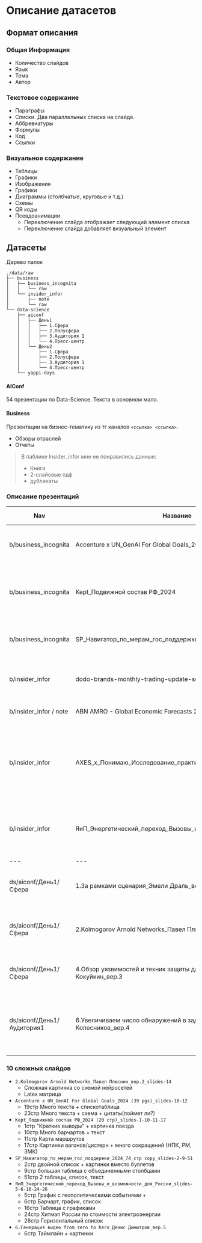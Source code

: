 # Описание датасетов

## Формат описания
### Общая Информация
- Количество слайдов
- Язык
- Тема
- Автор

### Текстовое содержание
- Параграфы
- Списки. Два параллельных списка на слайде.
- Аббревиатуры
- Формулы
- Код
- Ссылки

### Визуальное содержание
- Таблицы
- Графики
- Изображения
- Графики
- Диаграммы (столбчатые, круговые и т.д.)
- Схемы
- QR коды
- Псевдоанимации
    - Переключение слайда отображает следующий элемент списка
    - Переключение слайда добавляет визуальный элемент

## Датасеты
Дерево папок
```
./data/raw
├── business
│   ├── business_incognita
│   │   └── raw
│   └── insider_infor
│       ├── note
│       └── raw
└── data-science
    ├── aiconf
    │   ├── День1
    │   │   ├── 1.Сфера
    │   │   ├── 2.Полусфера
    │   │   ├── 3.Аудитория 1
    │   │   └── 4.Пресс-центр
    │   └── День2
    │       ├── 1.Сфера
    │       ├── 2.Полусфера
    │       ├── 3.Аудитория 1
    │       └── 4.Пресс-центр
    └── yappi-days
```

#### AIConf
54 презентации по Data-Science.
Текста в основном мало.

#### Business
Презентации на бизнес-тематику из тг каналов `<ссылка> <ссылка>`.
- Обзоры отраслей
- Отчеты

> В паблике Insider_infor мне не понравились данные:
> - Книги
> - 2-слайовые пдф
> - дубликаты


### Описание презентаций
| Nav                        | Название                                                           | Общая информация                                                                            | Текстовое содержание                                                   | Визуальное содержание                                                                          | Комментарий                                                     |
| -------------------------- | ------------------------------------------------------------------ | ------------------------------------------------------------------------------------------- | ---------------------------------------------------------------------- | ---------------------------------------------------------------------------------------------- | --------------------------------------------------------------- |
| b/business_incognita       | Accenture x UN_GenAI For Global Goals_2024                         | 39сл, англ, Gen AI for Agriculture and Sustainable Development                              | Параграфы+, списки1, ссылки                                            | Таблицы, Схемы, Изображения (Сельхоз)                                                          |                                                                 |
| b/business_incognita       | Kept_Подвижной состав РФ_2024                                      | 20сл, ру, Баланс спроса и предложения поездов, Сергей Казачков                              | Параграфы+, списки, цветные выводы, Сокращения (РФ, РЖД, ОВЗ, НПК,     | Схемы, Графики, Столбчатые диаграммы, Карта маршрутов                                          |                                                                 |
| b/business_incognita       | SP_Навигатор_по_мерам_гос_поддержки_2024_74_стр                    | 74сл, ру,                                                                                   | Списки2, параграфы, ссылки                                             | Таблицы, графики, Изображения к заголовкам, Схемы                                              | Красиво добавили картинки на слайды 62-67.                      |
| b/insider_infor            | dodo-brands-monthly-trading-update-sep-2024                        | 13сл, англ, Monthly Trading Update,  Минимализм                                             | Списки, текста мало                                                    | Графики, столбчатые диаграмы, Таблицы, Фото к слайдам                                          | Без доклада непонятно, о чем                                    |
| b/insider_infor / note     | ABN AMRO - Global Economic Forecasts 28 august                     | 2сл, таблицы с разноцветными рядами                                                         | -                                                                      | Таблицы                                                                                        |                                                                 |
| b/insider_infor            | AXES_х_Понимаю_Исследование_практик_благополучия_2024              | 23сл, Исследование практик благополучия, AXES x Понимаю                                     | Списки (6стр стилизованный список)                                     | Bar-chart, Круговые диаграмы, Таблицы (стр 18 стилизованная), Схема типа SWOT, Картинка котика | На последнем слайде картинка с картинка с "игрушечным" графиком |
| b/insider_infor            | ЯиП_Энергетический_переход_Вызовы_и_возможности_для_России         | TODO                                                                                        | Горизонтальные списки стр 22, Горизонтально-вертикальный список стр 17 | Графики, схемы, bar-chart, таблицы (стр 16 таблица из графиков), карта (стр 24 типа heatmap)   | Слайд 31 полотно текста про копирайт                            |
| ---                        | ---                                                                | ---                                                                                         | ---                                                                    | ---                                                                                            |                                                                 |
| ds/aiconf/День1/Сфера      | 1.За рамками сценария_Эмели Драль_вер.3                            | - 44сл <br> - Тестирование LLM <br> - Эмели Драль                                           | - Списки 2 <br> - Ссылки                                               | - Столбчатые диаграмы <br> - Схемы  <br> - Картинки <br> - Один график                         | Красным текстом выделяется важное                               |
| ds/aiconf/День1/Сфера      | 2.Kolmogorov Arnold Networks_Павел Плюснин_вер.2                   | 55сл, Kolmogorov-Arnold Networks Architecture, Павел плюсин                                 | Списки1, Формулы                                                       | Фиолетовое оформление, Схемы нейросетей, Графики, Схемы сверток                                |                                                                 |
| ds/aiconf/День1/Сфера      | 4.Обзор уязвимостей и техник защиты для LLM_Евгений Кокуйкин_вер.3 | 72сл, Обзор уязвимостей и техник защиты LLM, Евгений Кокуйкин                               | Списки1 с эмоджи, Параграфы, Промпты, Код, Ссылки                      | Таблицы, Фото, Скриншоты, Схемы                                                                |                                                                 |
| ds/aiconf/День1/Аудитория1 | 6.Увеличиваем число обнаружений в задачах_Дмитрий Колесников_вер.4 | 32сл, Метод Увеличения Числа Обнаружений в задачах Object Detection и Instance Segmentation | Списки1, Код                                                           | Много Изображений, сравнение изображений, таблицы                                              |                                                                 |


### 10 сложных слайдов
- `2.Kolmogorov Arnold Networks_Павел Плюснин_вер.2_slides-14`
  - Сложная картинка со схемой нейросетей
  - Latex матрица
- `Accenture x UN_GenAI For Global Goals_2024 (39 pgs)_slides-10-12`
  - 19стр Много текста + спискотаблица
  - 23стр Много текста + схема + цитаты(поймет ли?)
- `Kept_Подвижной состав РФ_2024 (20 стр)_slides-1-10-11-17`
  - 1стр  "Краткие выводы" + картинка поезда
  - 10стр Много барчартов + текст
  - 11стр Карта маршрутов
  - 17стр Картинки вагонов/цистерн + много сокращений (НПК, РМ, ЗМК)
- `SP_Навигатор_по_мерам_гос_поддержки_2024_74_стр copy_slides-2-9-51`
  - 2стр двойной список + картинки вместо буллетов
  - 9стр большая таблица с объединенными столбцами
  - 51стр 2 таблицы, список, текст
- `ЯиП_Энергетический_переход_Вызовы_и_возможности_для_России_slides-5-6-16-24-26`
  - 5стр  График с геополитическими событиями + 
  - 6стр  Барчарт, график, список
  - 16стр Таблица с графиками
  - 24стр Хитмап России по стоимости электроэнергии
  - 26стр Горизонтальный список
- `6.Генерация видео from zero to hero_Денис Димитров_вер.5`
  - 6стр Таймлайн + картинки